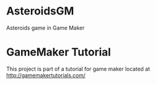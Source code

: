# AsteroidsGM
Asteroids game in Game Maker
# GameMaker Tutorial
This project is part of a tutorial for game maker located at
http://gamemakertutorials.com/
